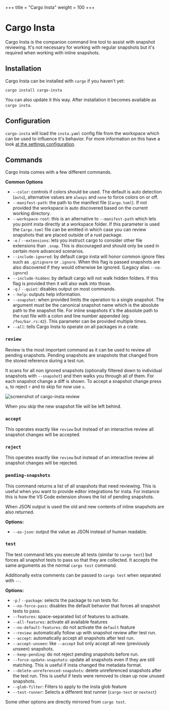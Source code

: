 +++
title = "Cargo Insta"
weight = 100
+++

# Cargo Insta

Cargo Insta is the companion command line tool to assist with snapshot reviewing.
It's not necessary for working with regular snapshots but it's required when
working with inline snapshots.

## Installation

Cargo Insta can be installed with `cargo` if you haven't yet:

```
cargo install cargo-insta
```

You can also update it this way.  After installation it becomes available as `cargo insta`.

## Configuration

`cargo-insta` will load the `insta.yaml` config file from the workspace which
can be used to influence it's behavior.  For more information on this have a look
[at the settings configuration](../settings/#tool-config-file).

## Commands

Cargo Insta comes with a few different commands.

**Common Options**

* `--color`: controls if colors should be used.  The default is auto detection (`auto`),
  alternative values are `always` and `none` to force colors on or off.
* `--manifest-path`: the path to the manifest file (`Cargo.toml`).  If not provided
  the workspace is auto discovered based on the current working directory.
* `--workspace-root`: this is an alternative to `--manifest-path` which lets you
  point insta directly at a workspace folder.  If this parameter is used the
  `Cargo.toml` file can be emitted in which case you can review snapshots that
  are placed outside of a rust package.
* `-e` / `--extensions`: lets you instruct cargo to consider other file extensions
  than `.snap`.  This is discouraged and should only be used in certain more
  advanced scenarios.
* `--include-ignored`: by default cargo insta will honor common ignore files such
  as `.gitignore` or `.ignore`.  When this flag is passed snapshots are also
  discovered if they would otherwise be ignored. (Legacy alias `--no-ignore`)
* `--include-hidden`: by default cargo will not walk hidden folders.  If this flag
  is provided then it will also walk into those.
* `-q` / `--quiet`: disables output on most commands.
* `--help`: outputs help information.
* `--snapshot`: when provided limits the operation to a single snapshot.  The
  argument must be the canonical snapshot name which is the absolute path to the
  snapshot file.  For inline snapshots it's the absolute path to the rust file
  with a colon and line number appended (eg: `/foo/bar.rs:42`).  This parameter
  can be provided multiple times.
* `--all`: tells Cargo Insta to operate on all packages in a crate.

### `review`

Review is the most important command as it can be used to review all pending
snapshots.  Pending snapshots are snapshots that changed from the stored
reference during a test run.

It scans for all non ignored snapshots (optionally filtered down to individual
snapshots with `--snapshot`) and then walks you through all of them.  For each
snapshot change a diff is shown.  To accept a snapshot change press `a`, to
reject `r` and to skip for now use `s`.

<img src="../review.png" class="snap" alt="screenshot of cargo-insta review">

When you skip the new snapshot file will be left behind.

### `accept`

This operates exactly like `review` but instead of an interactive review
all snapshot changes will be accepted.

### `reject`

This operates exactly like `review` but instead of an interactive review
all snapshot changes will be rejected.

### `pending-snapshots`

This command returns a list of all snapshots that need reviewing.  This is
useful when you want to provide editor integrations for insta.  For instance
this is how the VS Code extension shows the list of pending snapshots.

When JSON output is used the old and new contents of inline snapshots are
also returned.

**Options:**

* `--as-json`: output the value as JSON instead of human readable.

### `test`

The test command lets you execute all tests (similar to `cargo test`) but
forces all snapshot tests to pass so that they are collected.  It accepts
the same arguments as the normal `cargo test` command.

Additionally extra comments can be passed to `cargo test` when separated
with `--`.

**Options:**

* `-p` / `--package`: selects the package to run tests for.
* `--no-force-pass`: disables the default behavior that forces all snapshot
  tests to pass.
* `--features`: space-separated list of features to activate.
* `--all-features`: activate all available features
* `--no-default-features`: do not activate the `default` feature
* `--review`: automatically follow up with snapshot review after test run.
* `--accept`: automatically accept all snapshots after test run.
* `--accept-unseen`: like `--accept` but only accept all new (previously unseen) snapshots.
* `--keep-pending`: do not reject pending snapshots before run.
* `--force-update-snapshots`: update all snapshots even if they are still matching.  This is useful if insta changed the metadata format.
* `--delete-unreferenced-snapshots`: delete unreferenced snapshots after the test run.
  This is useful if tests were removed to clean up now unused snapshots.
* `--glob-filter`: Filters to apply to the insta glob feature
* `--test-runner`: Selects a different test runner (`cargo-test` or `nextest`)

Some other options are directly mirrored from `cargo test`.

